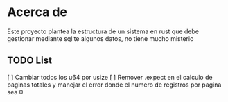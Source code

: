 # Acerca de
Este proyecto plantea la estructura de un sistema en rust que debe 
gestionar mediante sqlite algunos datos, no tiene mucho misterio

## TODO List
[ ] Cambiar todos los u64 por usize
[ ] Remover .expect en el calculo de paginas totales y manejar el
error donde el numero de registros por pagina sea 0
